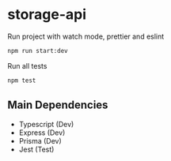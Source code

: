 # storage-api

Run project with watch mode, prettier and eslint
```bash 
npm run start:dev
```

Run all tests
```bash 
npm test
```

## Main Dependencies

- Typescript (Dev)
- Express (Dev)
- Prisma (Dev)
- Jest (Test)